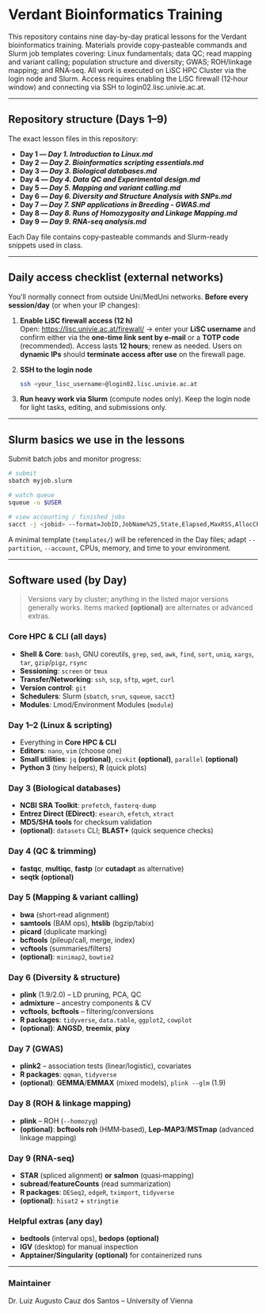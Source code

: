 # Verdant Bioinformatics Training 

This repository contains nine day-by-day pratical lessons for the Verdant bioinformatics training. Materials provide copy‑pasteable commands and Slurm job templates covering: Linux fundamentals; data QC; read mapping and variant calling; population structure and diversity; GWAS; ROH/linkage mapping; and RNA‑seq. All work is executed on LiSC HPC Cluster via the login node and Slurm. Access requires enabling the LiSC firewall (12‑hour window) and connecting via SSH to login02.lisc.univie.ac.at.

---

## Repository structure (Days 1–9)
The exact lesson files in this repository:

- **Day 1 — _Day 1. Introduction to Linux.md_**
- **Day 2 — _Day 2. Bioinformatics scripting essentials.md_**
- **Day 3 — _Day 3. Biological databases.md_**
- **Day 4 — _Day 4. Data QC and Experimental design.md_**
- **Day 5 — _Day 5. Mapping and variant calling.md_**
- **Day 6 — _Day 6. Diversity and Structure Analysis with SNPs.md_**
- **Day 7 — _Day 7. SNP applications in Breeding - GWAS.md_**
- **Day 8 — _Day 8. Runs of Homozygosity and Linkage Mapping.md_**
- **Day 9 — _Day 9. RNA-seq analysis.md_**

Each Day file contains copy‑pasteable commands and Slurm-ready snippets used in class.

---

## Daily access checklist (external networks)
You’ll normally connect from outside Uni/MedUni networks. **Before every session/day** (or when your IP changes):

1. **Enable LiSC firewall access (12 h)**  
   Open: https://lisc.univie.ac.at/firewall/ → enter your **LiSC username** and confirm either via the **one-time link sent by e‑mail** or a **TOTP code** (recommended). Access lasts **12 hours**; renew as needed. Users on **dynamic IPs** should **terminate access after use** on the firewall page.

2. **SSH to the login node**  
   ```bash
   ssh <your_lisc_username>@login02.lisc.univie.ac.at
   ```

3. **Run heavy work via Slurm** (compute nodes only). Keep the login node for light tasks, editing, and submissions only.

---

## Slurm basics we use in the lessons
Submit batch jobs and monitor progress:

```bash
# submit
sbatch myjob.slurm

# watch queue
squeue -u $USER

# view accounting / finished jobs
sacct -j <jobid> --format=JobID,JobName%25,State,Elapsed,MaxRSS,AllocCPUS
```

A minimal template (`templates/`) will be referenced in the Day files; adapt `--partition`, `--account`, CPUs, memory, and time to your environment.

---

## Software used (by Day)

> Versions vary by cluster; anything in the listed major versions generally works. Items marked **(optional)** are alternates or advanced extras.

### Core HPC & CLI (all days)
- **Shell & Core**: `bash`, GNU coreutils, `grep`, `sed`, `awk`, `find`, `sort`, `uniq`, `xargs`, `tar`, `gzip`/`pigz`, `rsync`
- **Sessioning**: `screen` or `tmux`
- **Transfer/Networking**: `ssh`, `scp`, `sftp`, `wget`, `curl`
- **Version control**: `git`
- **Schedulers**: Slurm (`sbatch`, `srun`, `squeue`, `sacct`)
- **Modules**: Lmod/Environment Modules (`module`)

### Day 1–2 (Linux & scripting)
- Everything in **Core HPC & CLI**
- **Editors**: `nano`, `vim` (choose one)
- **Small utilities**: `jq` **(optional)**, `csvkit` **(optional)**, `parallel` **(optional)**
- **Python 3** (tiny helpers), **R** (quick plots)

### Day 3 (Biological databases)
- **NCBI SRA Toolkit**: `prefetch`, `fasterq-dump`
- **Entrez Direct (EDirect)**: `esearch`, `efetch`, `xtract`
- **MD5/SHA tools** for checksum validation
- **(optional)**: `datasets` CLI; **BLAST+** (quick sequence checks)

### Day 4 (QC & trimming)
- **fastqc**, **multiqc**, **fastp** (or **cutadapt** as alternative)
- **seqtk** **(optional)**

### Day 5 (Mapping & variant calling)
- **bwa** (short‑read alignment)
- **samtools** (BAM ops), **htslib** (bgzip/tabix)
- **picard** (duplicate marking)
- **bcftools** (pileup/call, merge, index)
- **vcftools** (summaries/filters)
- **(optional)**: `minimap2`, `bowtie2`

### Day 6 (Diversity & structure)
- **plink** (1.9/2.0) – LD pruning, PCA, QC
- **admixture** – ancestry components & CV
- **vcftools**, **bcftools** – filtering/conversions
- **R packages**: `tidyverse`, `data.table`, `ggplot2`, `cowplot`
- **(optional)**: **ANGSD**, **treemix**, **pixy**

### Day 7 (GWAS)
- **plink2** – association tests (linear/logistic), covariates
- **R packages**: `qqman`, `tidyverse`
- **(optional)**: **GEMMA**/**EMMAX** (mixed models), `plink --glm` (1.9)

### Day 8 (ROH & linkage mapping)
- **plink** – ROH (`--homozyg`)
- **(optional)**: **bcftools roh** (HMM‑based), **Lep‑MAP3**/**MSTmap** (advanced linkage mapping)

### Day 9 (RNA‑seq)
- **STAR** (spliced alignment) **or** **salmon** (quasi‑mapping)
- **subread**/**featureCounts** (read summarization)
- **R packages**: `DESeq2`, `edgeR`, `tximport`, `tidyverse`
- **(optional)**: `hisat2` + `stringtie`

### Helpful extras (any day)
- **bedtools** (interval ops), **bedops** **(optional)**
- **IGV** (desktop) for manual inspection
- **Apptainer/Singularity** **(optional)** for containerized runs

---

### Maintainer
Dr. Luiz Augusto Cauz dos Santos – University of Vienna 
